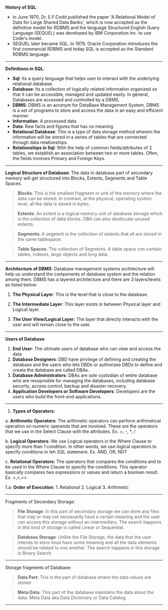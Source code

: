 **History of SQL**: 
* In June 1970, Dr. E.F.Codd published the paper 'A Relational Model of Data for Large Shared Data Banks', which is now accepted as the definitive model for RDBMS and the language Structured English Query Language (SEQUEL) was developed by IBM Corporation Inc. to use Code's model.
* SEQUEL later became SQL. In 1979, Oracle Corporation introduces the first commercial RDBMS and today SQL is accepted as the Standard RDBMS language.


****

**Definitions in SQL**: 

* **Sql**: Its a query language that helps user to interact with the underlying relational database.
* **Database**: Its a collection of logically related information organized so that it can be  accessible, managed and updated easily. In general, Databases are accessed and controlled by a DBMS.
* **DBMS**: DBMS is an acronym for DataBase Management System. DBMS is a set of programs to store and access the data in an easy and efficient manner.
* **Information**: A processed data
* **Data**: Raw facts and figures that has no meaning
* **Relational Database**: This is a type of data storage method wherein the information will be stored in a series of tables that are connected through data relationships.
* **Relationships in Sql**: With the help of common fields/attributes of 2 tables, we establish an association between two or more tables. Often, the fields involves Primary and Foreign Keys.

***

**Logical Structure of Database**: The data in database part of secondary memory will get structured into Blocks, Extents, Segments and Table Spaces.

> **Blocks**: This is the smallest fragment or unit of the memory where the data can be stored. In contrast, at the physical, operating system level, all the data is stored in bytes.

> **Extents**: An extent is a logical memory unit of database storage which is the collection of data blocks. DBA can also deallocate unused extents.

> **Segments**: A segment is the collection of extents that all are stored in the same tablespace.

> **Table Spaces**: The collection of Segments. A table space con contain tables, indexes, large objects and long data.

***

**Architecture of DBMS**: Database management systems architecture will help us understand the components of database system and the relation among them. DBMS has a layered architecture and there are 3 layers/levels as listed below: 

1. **The Physical Layer**: This is the level that is close to the database.

2. **The Intermediate Layer**: This layer exists in between Physical layer and Logical layer.

3. **The User View/Logical Layer**: The layer that directly interacts with the user and will remain close to the user.

***

**Users of Database**
1. **End User**: The ultimate users of database who can view and access the data
2. **Database Designers**: DBD have privilege of defining and creating the database and the users who lets DBDs or authorizes DBDs to define and create the database are called DBAs.
3. **Database Administrators**: DBAs are sole custodian of entire database who are resopnsible for managing the databases, including database security, access control, backup and disaster recovery.
4. **Application Developers or Software Developers**: Developers are the users who build the front-end applications.



***
1. **Types of Operators**: 

a. **Arithmetic Operators**: The arithmetic operators can perform arithmetical operation on numeric operands that are involved. These are the operators that we use in the Select Clause with the attributes. Ex. +, -, *, /

b. **Logical Operators**: We use Logical operators in the Where Clause to specify more than 1 condition. In other words, we use logical operators to specify conditions in teh SQL statement. Ex. AND, OR, NOT

c. **Relational Operators**: The operators that compares the conditions and to be used in the Where Clause to specify the conditions. This operator basically compares two expressions or values and return a boolean result. Ex. =,>,<>


1.a: **Order of Execution**: 
    1. Relational
    2. Logical 
    3. Arithmetic 
***


 Fragments of Secondary Storage: 
 > **File Storage**: In this part of secondary storage we can store any files that may or may not necessarily have a certain meaning and the user can access this storage without an intermediary. The search happens in this kind of storage is called Linear or Sequential.

 > **Database Storage**: Unlike the File Storage, the data that the user intends to store must have some meaning and all the data elements should be related to one another. The search happens in this storage is Binary Search.

***
Storage fragments of Database: 
 > **Data Part**: This is the part of database where the data values are stored
 
 > **Meta Data**: This part of the database maintains the data about the data. Meta Data aka Data Dictionary or Data Catalog.  

 ***
